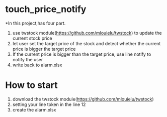 # touch_price_notify

*In this project,has four part.
1. use twstock module(https://github.com/mlouielu/twstock) to update the current stock price
2. let user set the target price of the stock and detect whether the current price is bigger the target price
3. If the current price is bigger than the target price, use line notify to notify the user
4. write back to alarm.xlsx

# How to start
1. download the twstock module(https://github.com/mlouielu/twstock)
2. setting your line token in the line 12
3. create the alarm.xlsx
